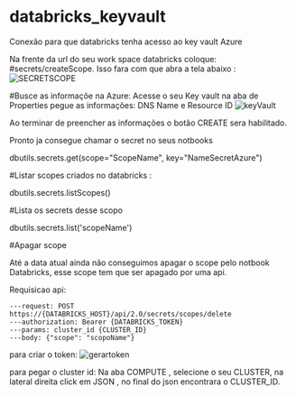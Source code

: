 # databricks_keyvault
Conexão para que databricks tenha acesso ao key vault Azure 

Na frente da url do seu work space databricks coloque: #secrets/createScope. Isso fara com que abra a tela abaixo : 
![SECRETSCOPE](https://github.com/gabrielabrag/databricks_keyvault/assets/108342265/e0931505-8026-4727-b66a-0371a9b977a7)

#Busce as informaçõe na Azure: 
Acesse o seu Key vault na aba de Properties pegue as informações: DNS Name e Resource ID
![keyVault](https://github.com/gabrielabrag/databricks_keyvault/assets/108342265/d6d0358e-9708-4b5d-a834-6f42f808e641)



Ao terminar de preencher as informações o botão CREATE sera habilitado. 

Pronto ja consegue chamar o secret no seus notbooks 

dbutils.secrets.get(scope="ScopeName", key="NameSecretAzure")

#Listar scopes criados no databricks :

dbutils.secrets.listScopes()

#Lista os secrets desse scopo 

dbutils.secrets.list('scopeName')

#Apagar scope 

Até a data atual ainda não conseguimos apagar o scope pelo notbook Databricks, esse scope tem que ser apagado por uma api. 

Requisicao api: 

    ---request: POST https://{DATABRICKS_HOST}/api/2.0/secrets/scopes/delete
    ---authorization: Bearer {DATABRICKS_TOKEN}
    ---params: cluster_id {CLUSTER_ID}
    ---body: {"scope": "scopoName"}



para criar o token: 
![gerartoken](https://github.com/gabrielabrag/databricks_keyvault/assets/108342265/4d884c83-ccfb-4096-8bd6-197ba65d634f)

para pegar o cluster id: 
Na aba COMPUTE , selecione o seu CLUSTER, na lateral direita click em JSON , no final do json encontrara o CLUSTER_ID.



